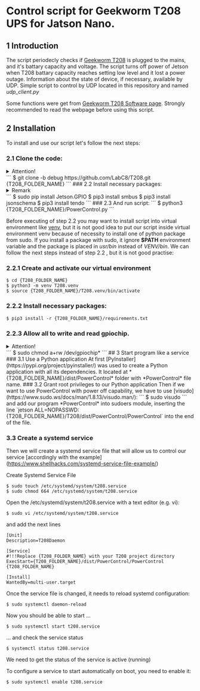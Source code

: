 # Control script for Geekworm T208 UPS for Jatson Nano.

## 1 Introduction
The script periodecly checks if [Geekworm T208](https://wiki.geekworm.com/T208) is plugged to the mains, and it's battary capacity and voltage.
The script turns off power of Jetson when T208 battary capacity reaches setting low level and it lost a power outage.
Information about the state of device, if necessary, available by UDP. Simple script to control by UDP located in this repository and named *udp_client.py*

Some functions were get from [Geekworm T208 Software page](https://wiki.geekworm.com/T208-Software). Strongly recommended to read the webpage before using this script.

## 2 Installation
To install and use our script let's follow the next steps:
### 2.1 Clone the code:
<details>
<summary>Attention!</summary> 
You must use your own T208 script path. {T208_FOLDER_NAME} is only alias. In my case e.g. it is */home/jetson/T208*
</details>
```
$ git clone -b debug https://github.com/LabC8/T208.git {T208_FOLDER_NAME}
```
### 2.2 Install necessary packages:
<details>
<summary>Remark</summary> 
I hadn't to install `Jetson.GPIO` module, it had been installed on my Jetson Nano by default.
</details>
```
$ sudo pip install Jetson.GPIO
$ pip3 install smbus
$ pip3 install jsonschema
$ pip3 install tendo
```
### 2.3 And run script:
```
$ python3 {T208_FOLDER_NAME}/PowerControl.py
```

Before executing of step 2.2 you may want to install script into virtual environment like [venv](https://docs.python.org/3/library/venv.html), but it is not good idea to put our script inside virtual environment venv because of necessity to install one of python package from sudo. If you install a package with sudo, it ignore **$PATH** environment variable and the package is placed in *usr/bin* instead of *VENV/bin*.
We can follow the next steps instead of step 2.2 , but it is not good practise:

### 2.2.1 Create and activate our virtual environment
```
$ cd {T208_FOLDER_NAME}
$ python3 -m venv T208.venv
$ source {T208_FOLDER_NAME}/T208.venv/bin/activate
```
### 2.2.2 Install necessary packages:
```
$ pip3 install -r {T208_FOLDER_NAME}/requirements.txt
```
### 2.2.3 Allow all to write and read gpiochip. 
<details>
<summary>Attention!</summary> 
This command will cause the following message to show *"{T208_FOLDER_NAME}/T208.venv/lib/python3.6/site-packages/Jetson/GPIO/gpio_event.py:182: RuntimeWarning: Event not found".*
Script shows it at execution of instruction `"GPIO.cleanup()"` before finish as in case venv is active, so in case venv was disactivated. Maybe there is a better solution, but I didn't look for it.
</details>
```	
$ sudo chmod a+rw /dev/gpiochip*
```
## 3 Start program like a service
### 3.1 Use a Python application 
At first [PyInstaller](https://pypi.org/project/pyinstaller/) was used to create a Python application with all its dependencies. It located at *{T208_FOLDER_NAME}/dist/PowerControl* folder with *PowerControl* file name.
### 3.2 Grant root privileges to our Python application 
Then if we want to use PowerControl with power off capability, we have to use [visudo](https://www.sudo.ws/docs/man/1.8.13/visudo.man/): 
```
$ sudo visudo
```
and add our program *PowerControl* into sudoers module, inserting the line `jetson ALL=NOPASSWD: {T208_FOLDER_NAME}/T208/dist/PowerControl/PowerControl` into the end of the file.

### 3.3 Create a systemd service
Then we will create a systemd service file that will allow us to control our service [accordingly with the example] (https://www.shellhacks.com/systemd-service-file-example/)

Create Systemd Service File
```
$ sudo touch /etc/systemd/system/t208.service
$ sudo chmod 664 /etc/systemd/system/t208.service
```
Open the /etc/systemd/system/t208.service with a text editor (e.g. vi): 
```
$ sudo vi /etc/systemd/system/t208.service
```
and add the next lines
```
[Unit]
Description=T208Daemon

[Service]
#!!!Replace {T208_FOLDER_NAME} with your T208 project directory
ExecStart={T208_FOLDER_NAME}/dist/PowerControl/PowerControl {T208_FOLDER_NAME}

[Install]
WantedBy=multi-user.target
```
Once the service file is changed, it needs to reload systemd configuration:
```
$ sudo systemctl daemon-reload
```
Now you should be able to start ...
```
$ sudo systemctl start t208.service
```
... and check the service status
```
$ systemctl status t208.service
```
We need to get the status of the service is active (running)

To configure a service to start automatically on boot, you need to enable it:
```
$ sudo systemctl enable t208.service
```